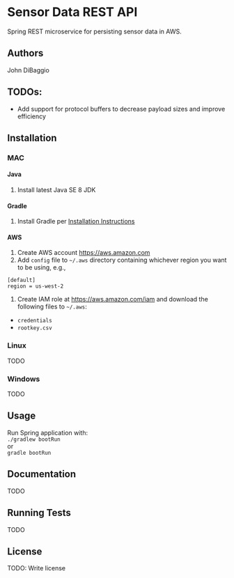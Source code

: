 # Sensor Data REST API

Spring REST microservice for persisting sensor data in AWS.

## Authors
John DiBaggio

## TODOs:
* Add support for protocol buffers to decrease payload sizes and improve efficiency

## Installation

### MAC

#### Java
1. Install latest Java SE 8 JDK

#### Gradle
1. Install Gradle per [Installation Instructions](https://gradle.org/install) 

#### AWS

1. Create AWS account https://aws.amazon.com
1. Add `config` file to `~/.aws` directory containing whichever region you want to be using, e.g.,
```
[default]
region = us-west-2
```
1. Create IAM role at https://aws.amazon.com/iam and download the following files to `~/.aws`:
* `credentials`
* `rootkey.csv`  

### Linux

TODO

### Windows

TODO

## Usage
Run Spring application with:<br>
`./gradlew bootRun`
<br>or<br>
`gradle bootRun`

## Documentation

TODO

## Running Tests

TODO

## License

TODO: Write license
